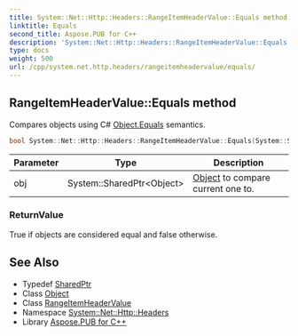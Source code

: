 ```yaml
---
title: System::Net::Http::Headers::RangeItemHeaderValue::Equals method
linktitle: Equals
second_title: Aspose.PUB for C++
description: 'System::Net::Http::Headers::RangeItemHeaderValue::Equals method. Compares objects using C# Object.Equals semantics in C++.'
type: docs
weight: 500
url: /cpp/system.net.http.headers/rangeitemheadervalue/equals/
---
```

## RangeItemHeaderValue::Equals method


Compares objects using C# [Object.Equals](../../../system/object/equals/) semantics.

```cpp
bool System::Net::Http::Headers::RangeItemHeaderValue::Equals(System::SharedPtr<Object> obj) override
```


| Parameter | Type | Description |
| --- | --- | --- |
| obj | System::SharedPtr\<Object\> | [Object](../../../system/object/) to compare current one to. |

### ReturnValue

True if objects are considered equal and false otherwise.

## See Also

* Typedef [SharedPtr](../../../system/sharedptr/)
* Class [Object](../../../system/object/)
* Class [RangeItemHeaderValue](../)
* Namespace [System::Net::Http::Headers](../../)
* Library [Aspose.PUB for C++](../../../)
